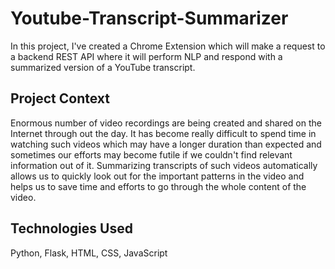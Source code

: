 # Youtube-Transcript-Summarizer
In this project, I've created a Chrome Extension which will make a request to a backend REST API where it will perform NLP and respond with a summarized version of a YouTube transcript.

## Project Context
Enormous number of video recordings are being created and shared on the Internet through out the day. It has become really difficult to spend time in watching such videos which may have a longer duration than expected and sometimes our efforts may become futile if we couldn't find relevant information out of it. Summarizing transcripts of such videos automatically allows us to quickly look out for the important patterns in the video and helps us to save time and efforts to go through the whole content of the video.

## Technologies Used
Python, Flask, HTML, CSS, JavaScript
